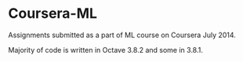 Coursera-ML
===========

Assignments submitted as a part of ML course on Coursera July 2014. 

Majority of code is written in Octave 3.8.2 and some in 3.8.1.
